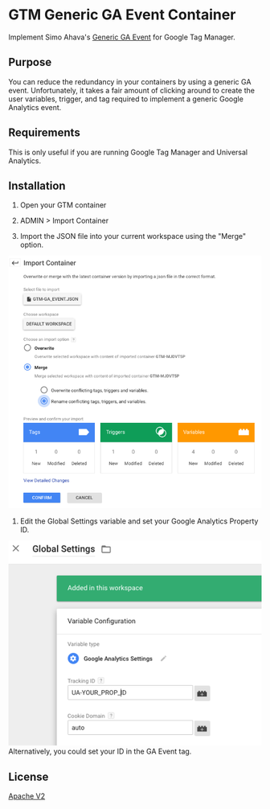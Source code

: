 # GTM Generic GA Event Container
Implement Simo Ahava's [Generic GA Event](https://www.simoahava.com/analytics/create-a-generic-event-tag/) for Google Tag Manager.

## Purpose
You can reduce the redundancy in your containers by using a generic GA event. Unfortunately, it takes a fair amount of clicking around to create the user variables, trigger, and tag required to implement a generic Google Analytics event.

## Requirements
This is only useful if you are running Google Tag Manager and Universal Analytics.

## Installation
1. Open your GTM container

1. ADMIN > Import Container

1. Import the JSON file into your current workspace using the "Merge" option.

  ![New Tag](screenshots/import.png "Import Settings")
  
1. Edit the Global Settings variable and set your Google Analytics Property ID.

  ![New Tag](screenshots/global_settings.png "Global Settings")
Alternatively, you could set your ID in the GA Event tag.

## License
[Apache V2](http://www.apache.org/licenses/)
